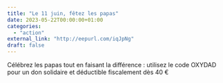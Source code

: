 ```yaml
---
title: "Le 11 juin, fêtez les papas"
date: 2023-05-22T00:00:00+01:00
categories: 
  - "action"
external_link: "http://eepurl.com/iqJpNg"
draft: false
---
```

Célébrez les papas tout en faisant la différence : utilisez le code OXYDAD pour un don solidaire et déductible fiscalement dès 40 €
